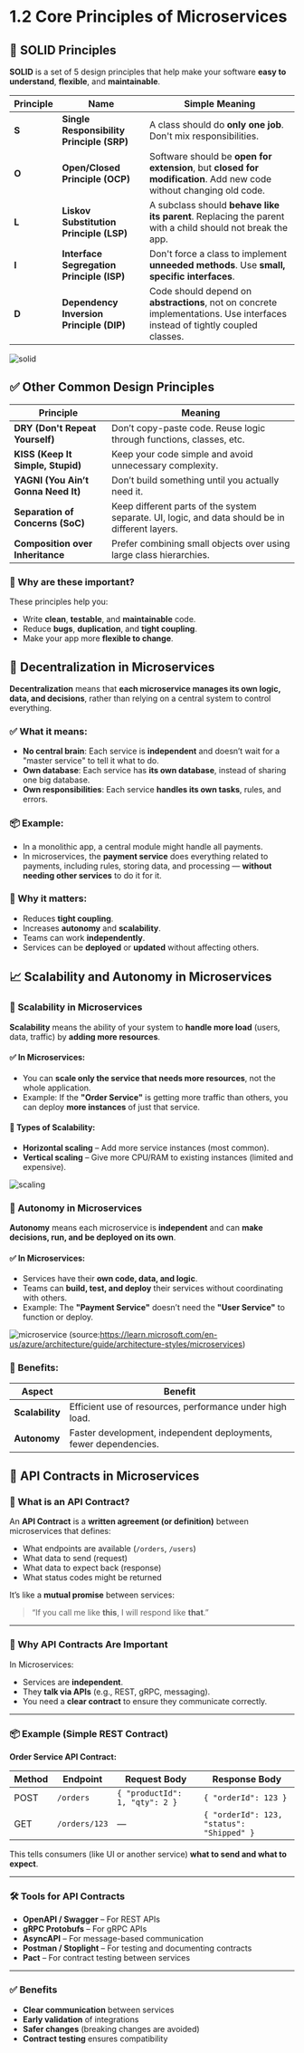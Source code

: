 # 1.2 Core Principles of Microservices

## 🧱 SOLID Principles 

**SOLID** is a set of 5 design principles that help make your software **easy to understand**, **flexible**, and **maintainable**.

| Principle | Name                                      | Simple Meaning                                                                                                              |
| --------- | ----------------------------------------- | --------------------------------------------------------------------------------------------------------------------------- |
| **S**     | **Single Responsibility Principle (SRP)** | A class should do **only one job**. Don't mix responsibilities.                                                             |
| **O**     | **Open/Closed Principle (OCP)**           | Software should be **open for extension**, but **closed for modification**. Add new code without changing old code.         |
| **L**     | **Liskov Substitution Principle (LSP)**   | A subclass should **behave like its parent**. Replacing the parent with a child should not break the app.                   |
| **I**     | **Interface Segregation Principle (ISP)** | Don't force a class to implement **unneeded methods**. Use **small, specific interfaces**.                                  |
| **D**     | **Dependency Inversion Principle (DIP)**  | Code should depend on **abstractions**, not on concrete implementations. Use interfaces instead of tightly coupled classes. |

![solid](../img/solid.png)

## ✅ Other Common Design Principles

| Principle                           | Meaning                                                                                         |
| ----------------------------------- | ----------------------------------------------------------------------------------------------- |
| **DRY (Don't Repeat Yourself)**     | Don’t copy-paste code. Reuse logic through functions, classes, etc.                             |
| **KISS (Keep It Simple, Stupid)**   | Keep your code simple and avoid unnecessary complexity.                                         |
| **YAGNI (You Ain’t Gonna Need It)** | Don’t build something until you actually need it.                                               |
| **Separation of Concerns (SoC)**    | Keep different parts of the system separate. UI, logic, and data should be in different layers. |
| **Composition over Inheritance**    | Prefer combining small objects over using large class hierarchies.                              |

### 🎯 Why are these important?

These principles help you:

* Write **clean**, **testable**, and **maintainable** code.
* Reduce **bugs**, **duplication**, and **tight coupling**.
* Make your app more **flexible to change**.

## 🧭 Decentralization in Microservices

**Decentralization** means that **each microservice manages its own logic, data, and decisions**, rather than relying on a central system to control everything.

### ✅ What it means:

* **No central brain**: Each service is **independent** and doesn’t wait for a "master service" to tell it what to do.
* **Own database**: Each service has **its own database**, instead of sharing one big database.
* **Own responsibilities**: Each service **handles its own tasks**, rules, and errors.

### 📦 Example:

* In a monolithic app, a central module might handle all payments.
* In microservices, the **payment service** does everything related to payments, including rules, storing data, and processing — **without needing other services** to do it for it.

### 🎯 Why it matters:

* Reduces **tight coupling**.
* Increases **autonomy** and **scalability**.
* Teams can work **independently**.
* Services can be **deployed** or **updated** without affecting others.

## 📈 Scalability and Autonomy in Microservices

### 🚀 Scalability in Microservices

**Scalability** means the ability of your system to **handle more load** (users, data, traffic) by **adding more resources**.

#### ✅ In Microservices:

* You can **scale only the service that needs more resources**, not the whole application.
* Example: If the **"Order Service"** is getting more traffic than others, you can deploy **more instances** of just that service.

#### 🔧 Types of Scalability:

* **Horizontal scaling** – Add more service instances (most common).
* **Vertical scaling** – Give more CPU/RAM to existing instances (limited and expensive).

![scaling](../img/scaling.png)

### 🧠 Autonomy in Microservices

**Autonomy** means each microservice is **independent** and can **make decisions, run, and be deployed on its own**.

#### ✅ In Microservices:

* Services have their **own code, data, and logic**.
* Teams can **build, test, and deploy** their services without coordinating with others.
* Example: The **"Payment Service"** doesn’t need the **"User Service"** to function or deploy.

![microservice](../img/Microservice.png)
(source:https://learn.microsoft.com/en-us/azure/architecture/guide/architecture-styles/microservices)


### 🎯 Benefits:

| Aspect          | Benefit                                                          |
| --------------- | ---------------------------------------------------------------- |
| **Scalability** | Efficient use of resources, performance under high load.         |
| **Autonomy**    | Faster development, independent deployments, fewer dependencies. |


## 📄 API Contracts in Microservices

### 🧾 What is an API Contract?

An **API Contract** is a **written agreement (or definition)** between microservices that defines:

* What endpoints are available (`/orders`, `/users`)
* What data to send (request)
* What data to expect back (response)
* What status codes might be returned

It’s like a **mutual promise** between services:

> “If you call me like **this**, I will respond like **that**.”

---

### 🤝 Why API Contracts Are Important

In Microservices:

* Services are **independent**.
* They **talk via APIs** (e.g., REST, gRPC, messaging).
* You need a **clear contract** to ensure they communicate correctly.

---

### 📦 Example (Simple REST Contract)

**Order Service API Contract:**

| Method | Endpoint      | Request Body                   | Response Body                             |
| ------ | ------------- | ------------------------------ | ----------------------------------------- |
| POST   | `/orders`     | `{ "productId": 1, "qty": 2 }` | `{ "orderId": 123 }`                      |
| GET    | `/orders/123` | —                              | `{ "orderId": 123, "status": "Shipped" }` |

This tells consumers (like UI or another service) **what to send and what to expect**.

---

### 🛠 Tools for API Contracts

* **OpenAPI / Swagger** – For REST APIs
* **gRPC Protobufs** – For gRPC APIs
* **AsyncAPI** – For message-based communication
* **Postman / Stoplight** – For testing and documenting contracts
* **Pact** – For contract testing between services

---

### ✅ Benefits

* **Clear communication** between services
* **Early validation** of integrations
* **Safer changes** (breaking changes are avoided)
* **Contract testing** ensures compatibility
